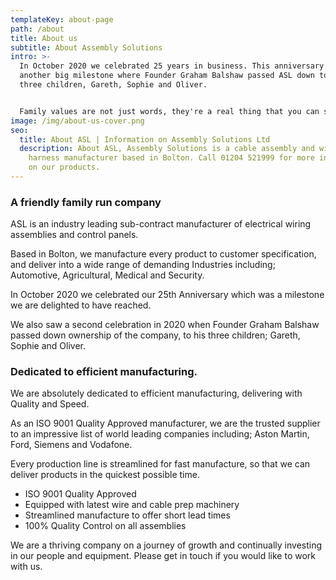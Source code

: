```yaml
---
templateKey: about-page
path: /about
title: About us
subtitle: About Assembly Solutions
intro: >-
  In October 2020 we celebrated 25 years in business. This anniversary followed
  another big milestone where Founder Graham Balshaw passed ASL down to his
  three children, Gareth, Sophie and Oliver.


  Family values are not just words, they're a real thing that you can see when walking around the factory. We work together as a team, sharing the same vision, values and goals.
image: /img/about-us-cover.png
seo:
  title: About ASL | Information on Assembly Solutions Ltd
  description: About ASL, Assembly Solutions is a cable assembly and wiring
    harness manufacturer based in Bolton. Call 01204 521999 for more information
    on our products.
---
```

### A friendly family run company

ASL is an industry leading sub-contract manufacturer of electrical wiring assemblies and control panels.

Based in Bolton, we manufacture every product to customer specification, and deliver into a wide range of demanding Industries including; Automotive, Agricultural, Medical and Security.

In October 2020 we celebrated our 25th Anniversary which was a milestone we are delighted to have reached.

We also saw a second celebration in 2020 when Founder Graham Balshaw passed down ownership of the company, to his three children; Gareth, Sophie and Oliver.

### Dedicated to efficient manufacturing.

We are absolutely dedicated to efficient manufacturing, delivering with Quality and Speed. 

As an ISO 9001 Quality Approved manufacturer, we are the trusted supplier to an impressive list of world leading companies including; Aston Martin, Ford, Siemens and Vodafone.

Every production line is streamlined for fast manufacture, so that we can deliver products in the quickest possible time.
- ISO 9001 Quality Approved
- Equipped with latest wire and cable prep machinery
- Streamlined manufacture to offer short lead times
- 100% Quality Control on all assemblies

We are a thriving company on a journey of growth and continually investing in our people and equipment. Please get in touch if you would like to work with us.